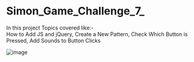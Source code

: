 # Simon_Game_Challenge_7_

In this project Topics covered like:-  
How to Add JS and jQuery, Create a New Pattern,
Check Which Button is Pressed,
Add Sounds to Button Clicks


![image](https://user-images.githubusercontent.com/57325260/131878174-597b268d-6191-4140-ad04-04b2db896200.png)
